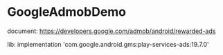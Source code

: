 # GoogleAdmobDemo
document: https://developers.google.com/admob/android/rewarded-ads

lib: implementation 'com.google.android.gms:play-services-ads:19.7.0'
